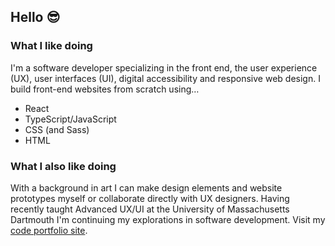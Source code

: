 ## Hello 😎

<!--
**alecthibodeau/alecthibodeau** is a ✨ _special_ ✨ repository because its `README.md` (this file) appears on your GitHub profile.

Here are some ideas to get you started:

- 🔭 I’m currently working on ...
- 🌱 I’m currently learning ...
- 👯 I’m looking to collaborate on ...
- 🤔 I’m looking for help with ...
- 💬 Ask me about ...
- 📫 How to reach me: ...
- 😄 Pronouns: ...
- ⚡ Fun fact: ...
-->

### What I like doing

I'm a software developer specializing in the front end, the user experience (UX), user interfaces (UI), digital accessibility and responsive web design. I build front-end websites from scratch using&hellip;
- React
- TypeScript/JavaScript
- CSS (and Sass)
- HTML

### What I also like doing

With a background in art I can make design elements and website prototypes myself or collaborate directly with UX designers. Having recently taught Advanced UX/UI at the University of Massachusetts Dartmouth I'm continuing my explorations in software development. Visit my [code portfolio site](https://alect.me).
